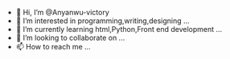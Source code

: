- 👋 Hi, I’m @Anyanwu-victory
- 👀 I’m interested in programming,writing,designing ...
- 🌱 I’m currently learning html,Python,Front end development ...
- 💞️ I’m looking to collaborate on ...
- 📫 How to reach me ...

<!---
Anyanwu-victory/Anyanwu-victory is a ✨ special ✨ repository because its `README.md` (this file) appears on your GitHub profile.
You can click the Preview link to take a look at your changes.
--->
